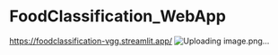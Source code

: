 # FoodClassification_WebApp

https://foodclassification-vgg.streamlit.app/
![Uploading image.png…]()
